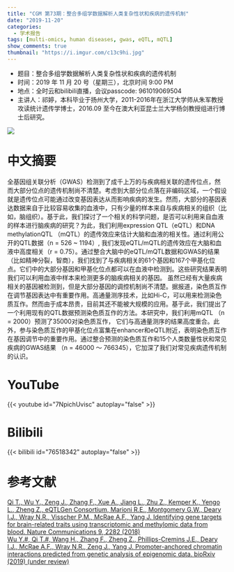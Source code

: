 ```yaml
---
title: "CGM 第73期：整合多组学数据解析人类复杂性状和疾病的遗传机制"
date: "2019-11-20"
categories:
  - 学术报告
tags: [multi-omics, human diseases, gwas, eQTL, mQTL]
show_comments: true
thumbnail: "https://i.imgur.com/c13c9hi.jpg"
---
```


- 题目：整合多组学数据解析人类复杂性状和疾病的遗传机制
- 时间：2019 年 11 月 20 号（星期三），北京时间 9:00 PM
- 地点：全时云和bilibili直播，会议passcode: 961019069504
- 主讲人：祁婷，本科毕业于扬州大学，2011-2016年在浙江大学师从朱军教授攻读统计遗传学博士，2016.09 至今在澳大利亚昆士兰大学杨剑教授组进行博士后研究。

![](https://i.imgur.com/qVarwRa.jpg)

# 中文摘要

全基因组关联分析（GWAS）检测到了成千上万的与疾病相关联的遗传位点，然而大部分位点的遗传机制尚不清楚。考虑到大部分位点落在非编码区域，一个假设就是遗传位点可能通过改变基因表达从而影响疾病的发生。然而，大部分的基因表达数据来自于比较容易收集的血液中，只有少量的样本来自与疾病相关的组织（比如，脑组织）。基于此，我们探讨了一个相关的科学问题，是否可以利用来自血液的样本进行脑疾病的研究？为此，我们利用expression QTL（eQTL）和DNA methylationQTL （mQTL）的遗传效应来估计大脑和血液的相关性。通过利用公开的QTL数据（n = 526 ~ 1194）, 我们发现eQTL/mQTL的遗传效应在大脑和血液中高度相关（r = 0.75）。通过整合大脑中的eQTL/mQTL数据和GWAS的结果（比如精神分裂，智商），我们找到了与疾病相关的61个基因和167个甲基化位点。它们中的大部分基因和甲基化位点都可以在血液中检测到。这些研究结果表明我们可以利用血液中样本来检测更多的脑疾病相关的基因。
虽然已经有大量疾病相关的基因被检测到，但是大部分基因的调控机制尚不清楚。据报道，染色质互作在调节基因表达中有重要作用。高通量测序技术，比如Hi-C，可以用来检测染色质互作。然而由于成本昂贵，目前其还不能被大规模的应用。基于此，我们提出了一个利用现有的QTL数据预测染色质互作的方法。本研究中，我们利用mQTL （n = 2000）预测了35000对染色质互作， 它们与高通量测序的结果高度重合。此外，参与染色质互作的甲基化位点富集在enhancer和eQTL附近，表明染色质互作在基因调节中的重要作用。通过整合预测的染色质互作和15个人类数量性状和常见疾病的GWAS结果 （n = 46000 ～ 766345），它加深了我们对常见疾病遗传机制的认识。

# YouTube

{{< youtube id="7NpichUvisc" autoplay="false" >}}


# Bilibili

{{< bilibili id="76518342" autoplay="false" >}}

# 参考文献

[Qi T., Wu Y., Zeng J., Zhang F., Xue A., Jiang L., Zhu Z., Kemper K., Yengo L., Zheng Z., eQTLGen Consortium, Marioni R.E., Montgomery G.W., Deary I.J., Wray N.R., Visscher P.M., McRae A.F., Yang J. Identifying gene targets for brain-related traits using transcriptomic and methylomic data from blood. Nature Communications 9, 2282 (2018)](https://www.nature.com/articles/s41467-018-04558-1) <br>
[Wu Y.#, Qi T.#, Wang H., Zhang F., Zheng Z., Phillips-Cremins J.E., Deary I.J., McRae A.F., Wray N.R., Zeng J., Yang J. Promoter-anchored chromatin interactions predicted from genetic analysis of epigenomic data. bioRxiv (2019) (under review)](https://www.biorxiv.org/content/10.1101/580993v1)

